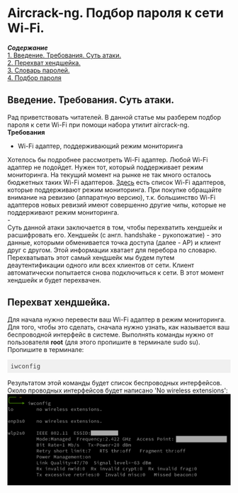 <h1>Aircrack-ng. Подбор пароля к сети Wi-Fi.</h1>

<b><i>Содержание</i></b><br>
<a href="#introduction">1. Введение. Требования. Суть атаки.</a><br>
<a href="#gethandshake">2. Перехват хендшейка.</a><br>
<a href="#dictionary">3. Словарь паролей.</a><br>
<a href="#getpassword">4. Подбор пароля</a><br>

<p><a name="introduction"></a></p>
<h2>Введение. Требования. Суть атаки.</h2>
Рад приветствовать читателей. В данной статье мы разберем подбор пароля к сети Wi-Fi при
помощи набора утилит aircrack-ng.<br>
<b>Требования</b>
<ul>
  <li>Wi-Fi адаптер, поддерживающий режим мониторинга</li>
</ul>
Хотелось бы подробнее рассмотреть Wi-Fi адаптер. Любой Wi-Fi адаптер не подойдет. Нужен
тот, который поддерживает режим мониторинга. На текущий момент на рынке не так много
осталось бюджетных таких Wi-Fi адаптеров. <a href="https://hackware.ru/?p=6780&PageSpeed=noscript" target="_blank">Здесь</a> есть список Wi-Fi адаптеров, которые
поддерживают режим мониторинга. При покупке обращайте внимание на ревизию (аппаратную
версию), т.к. большинство Wi-Fi адаптеров новых ревизий имеют совершенно другие чипы,
которые не поддерживают режим мониторинга.<br>
-<br>
Суть данной атаки заключается в том, чтобы перехватить хендшейк и расшифровать его.
Хендшейк (с англ. handshake - рукопожатие) - это данные, которыми обменивается точка
доступа (далее - AP) и клиент друг с другом. Этой информации хватает для перебора по
словарю. Перехватывать этот самый хендшейк мы будем путем деаутентификации одного или всех
клиентов от сети. Клиент автоматически попытается снова подключиться к сети. В этот
момент хендшейк и будет перехвачен.

<p><a name="gethandshake"></a></p>
<h2>Перехват хендшейка.</h2>
Для начала нужно перевести ваш Wi-Fi адаптер в режим мониторинга. Для того, чтобы это сделать,
сначала нужно узнать, как называется ваш беспроводной интерфейс в системе. Выполнять команды нужно
от пользователя <b>root</b> (для этого пропишите в терминале sudo su). Пропишите в терминале:
<pre class="hljs" style="display: block; overflow-x: auto; padding: 0.5em; background: rgb(240, 240, 240) none repeat scroll 0% 0%; color: rgb(68, 68, 68);">iwconfig</pre> Результатом этой команды будет список беспроводных интерфейсов. Около проводных интерфейсов будет написано 'No wireless extensions':
<img src="iwconfig_.png">
